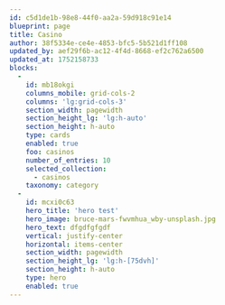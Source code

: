 ```yaml
---
id: c5d1de1b-98e8-44f0-aa2a-59d918c91e14
blueprint: page
title: Casino
author: 38f5334e-ce4e-4853-bfc5-5b521d1ff108
updated_by: aef29f6b-ac12-4f4d-8668-ef2c762a6500
updated_at: 1752158733
blocks:
  -
    id: mb18okgi
    columns_mobile: grid-cols-2
    columns: 'lg:grid-cols-3'
    section_width: pagewidth
    section_height_lg: 'lg:h-auto'
    section_height: h-auto
    type: cards
    enabled: true
    foo: casinos
    number_of_entries: 10
    selected_collection:
      - casinos
    taxonomy: category
  -
    id: mcxi0c63
    hero_title: 'hero test'
    hero_image: bruce-mars-fwvmhua_wby-unsplash.jpg
    hero_text: dfgdfgfgdf
    vertical: justify-center
    horizontal: items-center
    section_width: pagewidth
    section_height_lg: 'lg:h-[75dvh]'
    section_height: h-auto
    type: hero
    enabled: true
---
```

